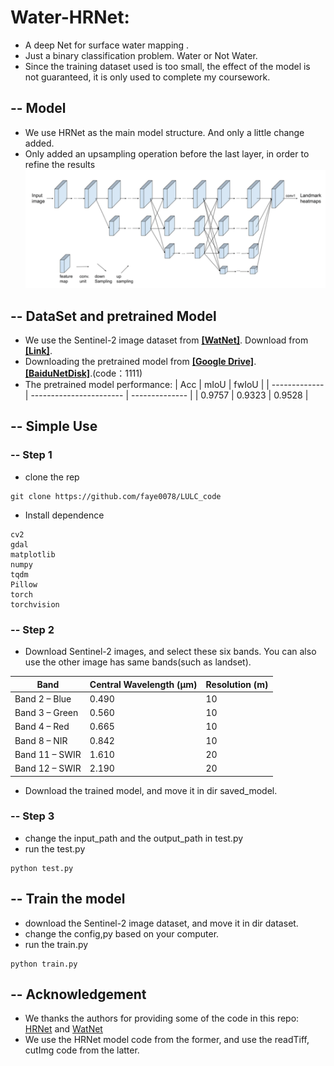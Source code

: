 
# Water-HRNet: 

- A deep Net for surface water mapping .
- Just a binary classification problem. Water or Not Water.
- Since the training dataset used is too small, the effect of the model is not guaranteed, it is only used to complete my coursework.

## -- Model
- We use HRNet as the main model structure. And only a little change added. 
- Only added an upsampling operation before the last layer, in order to refine the results
  ![watnet](image/HRnet.png)

## -- DataSet and pretrained Model
- We use the Sentinel-2 image dataset from [**[WatNet]**](https://github.com/xinluo2018/WatNet). Download from [**[Link]**](https://doi.org/10.5281/zenodo.5205674).
- Downloading the pretrained model from  [**[Google Drive]**](https://drive.google.com/file/d/1jR0nSqghfQ8Wn4-GhSMpVPLb-GUGNRdc/view?usp=sharing). [**[BaiduNetDisk]**](链接：https://pan.baidu.com/s/1p3-OjaVGnYUu5ElPAhlGNg).(code：1111)
- The pretrained model performance:
| Acc          | mIoU | fwIoU |
| ------------- | ----------------------- | -------------- |
| 0.9757 | 0.9323                  | 0.9528             |

## **-- Simple Use**

### -- Step 1
- clone the rep
~~~console
git clone https://github.com/faye0078/LULC_code
~~~
- Install dependence
```
cv2
gdal
matplotlib
numpy
tqdm
Pillow
torch
torchvision
```

### -- Step 2
- Download Sentinel-2 images, and select these six bands. You can also use the other image has same bands(such as landset). 

| Band          | Central Wavelength (µm) | Resolution (m) |
| ------------- | ----------------------- | -------------- |
| Band 2 – Blue | 0.490                   | 10             |
|Band 3 – Green	|0.560	|10	|
|Band 4 – Red	|0.665	|10	|
|Band 8 – NIR	|0.842	|10	|
|Band 11 – SWIR	|1.610	|20 |
|Band 12 – SWIR	|2.190	|20 |	

- Download the trained model, and move it in dir saved_model.

### -- Step 3

- change the input_path and the output_path in test.py
- run the test.py
~~~console
python test.py
~~~

## **-- Train the model**

- download the  Sentinel-2 image dataset, and move it in dir dataset.
- change the config,py based on your computer.
- run the train.py
~~~console
python train.py
~~~

## -- Acknowledgement  
- We thanks the authors for providing some of the code in this repo:  
[HRNet](https://github.com/HRNet/HRNet-Semantic-Segmentation) and [WatNet](https://github.com/xinluo2018/WatNet)  
- We use the HRNet model code from the former, and use the readTiff, cutImg code from the latter.

